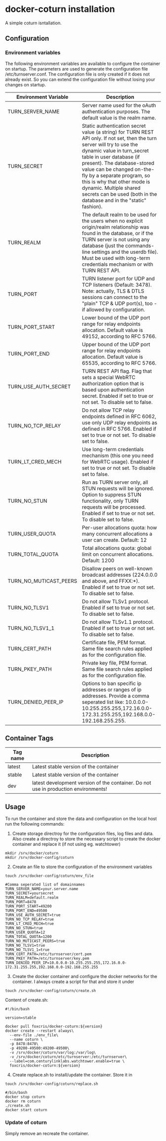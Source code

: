 # docker-coturn installation

A simple coturn isntallation. 
  
## Configuration
 
### Environment variables
The following environment variables are available to configure the container on startup. The parameters are used to generate the configuration file /etc/turnserver.conf.
The configuration file is only created if it does not already exist. So you can extend the configuration file without losing your changes on startup.

 | Environment Variable | Description |
 | ---------------------- | ----------- |
 | TURN_SERVER_NAME | Server name used for the oAuth authentication purposes. The default value is the realm name.
 | TURN_SECRET | Static authentication secret value (a string) for TURN REST API only. If not set, then the turn server will try to use the dynamic value in turn_secret table in user database (if present). The database-stored value can be changed on-the-fly by a separate program, so this is why that other mode is dynamic. Multiple shared secrets can be used (both in the database and in the "static" fashion). |
 | TURN_REALM | The default realm to be used for the users when no explicit origin/realm relationship was found in the database, or if the TURN server is not using any database (just the commands-line settings and the userdb file). Must be used with long-term credentials mechanism or with TURN REST API. |
 | TURN_PORT | TURN listener port for UDP and TCP listeners (Default: 3478). Note: actually, TLS & DTLS sessions can connect to the "plain" TCP & UDP port(s), too - if allowed by configuration. |
 | TURN_PORT_START | Lower bound of the UDP port range for relay endpoints allocation. Default value is 49152, according to RFC 5766. |
 | TURN_PORT_END | Upper bound of the UDP port range for relay endpoints allocation. Default value is 65535, according to RFC 5766. |
 | TURN_USE_AUTH_SECRET | TURN REST API flag. Flag that sets a special WebRTC authorization option that is based upon authentication secret. Enabled if set to true or not set. To disable set to false. |
 | TURN_NO_TCP_RELAY | Do not allow TCP relay endpoints defined in RFC 6062, use only UDP relay endpoints as defined in RFC 5766. Enabled if set to true or not set. To disable set to false. |
 | TURN_LT_CRED_MECH | Use long-term credentials mechanism (this one you need for WebRTC usage). Enabled if set to true or not set. To disable set to false. |
 | TURN_NO_STUN | Run as TURN server only, all STUN requests will be ignored. Option to suppress STUN functionality, only TURN requests will be processed. Enabled if set to true or not set. To disable set to false. |
 | TURN_USER_QUOTA | Per-user allocations quota: how many concurrent allocations a user can create. Default: 12|
 | TURN_TOTAL_QUOTA | Total allocations quota: global limit on concurrent allocations. Default: 1200|
 | TURN_NO_MUTICAST_PEERS | Disallow peers on well-known broadcast addresses (224.0.0.0 and above, and FFXX:*). Enabled if set to true or not set. To disable set to false. |
 | TURN_NO_TLSV1 | Do not allow TLSv1 protocol. Enabled if set to true or not set. To disable set to false. |
 | TURN_NO_TLSV1_1 | Do not allow TLSv1.1 protocol. Enabled if set to true or not set. To disable set to false. |
 | TURN_CERT_PATH | Certificate file, PEM format. Same file search rules applied as for the configuration file.|
 | TURN_PKEY_PATH | Private key file, PEM format. Same file search rules applied as for the configuration file.|
 | TURN_DENIED_PEER_IP | Options to ban specific ip addresses or ranges of ip addresses. Provide a comma seperated list like: 10.0.0.0-10.255.255.255,172.16.0.0-172.31.255.255,192.168.0.0-192.168.255.255.|

## Container Tags

 | Tag name | Description |
 | ---------------------- | ----------- |
 | latest | Latest stable version of the container |
 | stable | Latest stable version of the container |
 | dev | latest development version of the container. Do not use in production environments! |

## Usage

To run the container and store the data and configuration on the local host run the following commands:
1. Create storage directroy for the configuration files, log files and data. Also create a directroy to store the necessary script to create the docker container and replace it (if not using eg. watchtower)
```
mkdir /srv/docker/coturn
mkdir /srv/docker-config/coturn
```

2. Create an file to store the configuration of the environment variables
```
touch /srv/docker-config/coturn/env_file
``` 
```
#Comma seperated list of domainnames
TURN_SERVER_NAME=your.server.name
TURN_SECRET=yoursecret
TURN_REALM=default.realm
TURN_PORT=8478
TURN_PORT_START=49200
TURN_PORT_END=49500
TURN_USE_AUTH_SECRET=true
TURN_NO_TCP_RELAY=true
TURN_LT_CRED_MECH=true
TURN_NO_STUN=true
TURN_USER_QUOTA=12
TURN_TOTAL_QUOTA=1200
TURN_NO_MUTICAST_PEERS=true
TURN_NO_TLSV1=true
TURN_NO_TLSV1_1=true
TURN_CERT_PATH=/etc/turnserver/cert.pem
TURN_PKEY_PATH=/etc/turnserver/key.pem
TURN_DENIED_PEER_IP=10.0.0.0-10.255.255.255,172.16.0.0-172.31.255.255,192.168.0.0-192.168.255.255
```

3. Create the docker container and configure the docker networks for the container. I always create a script for that and store it under
```
touch /srv/docker-config/coturn/create.sh
```
Content of create.sh:
```
#!/bin/bash

version=stable

docker pull foxcris/docker-coturn:${version}
docker create --restart always\
  --env-file ./env_file\
  --name coturn \
  -p 8478:8478\
  -p 49200-49500:49200-49500\
  -v /srv/docker/coturn/var/log:/var/log\
  -v /srv/docker/coturn/etc/turnserver:/etc/turnserver\
  --label=com.centurylinklabs.watchtower.enable=true \
  foxcris/docker-coturn:${version}
```

4. Create replace.sh to install/update the container. Store it in
```
touch /srv/docker-config/coturn/replace.sh
```
```
#/bin/bash
docker stop coturn
docker rm coturn
./create.sh
docker start coturn
```

### Update of coturn
Simply remove an recreate the container.